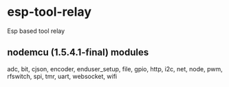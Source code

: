 # esp-tool-relay
Esp based tool relay

## nodemcu (1.5.4.1-final) modules
adc, bit, cjson, encoder, enduser_setup, file, gpio, http, i2c, net, node, pwm, rfswitch, spi, tmr, uart, websocket, wifi



